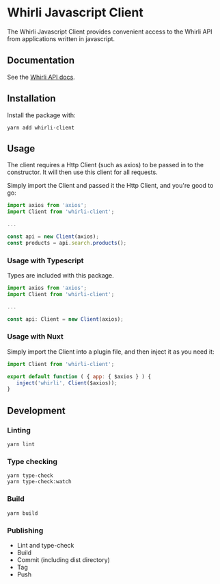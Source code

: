 # Whirli Javascript Client

The Whirli Javascript Client provides convenient access to the Whirli API from applications written in javascript.

## Documentation

See the [Whirli API docs](https://github.com/whirli/whirli-api). 

## Installation

Install the package with:

```shell
yarn add whirli-client
```

## Usage
The client requires a Http Client (such as axios) to be passed in to the constructor. It will then use this client for all requests. 

Simply import the Client and passed it the Http Client, and you're good to go:

```javascript
import axios from 'axios';
import Client from 'whirli-client';

...

const api = new Client(axios);
const products = api.search.products();
```

### Usage with Typescript
Types are included with this package.

```javascript
import axios from 'axios';
import Client from 'whirli-client';

...

const api: Client = new Client(axios);
```

### Usage with Nuxt
Simply import the Client into a plugin file, and then inject it as you need it:

```javascript
import Client from 'whirli-client';

export default function ( { app: { $axios } ) {
   inject('whirli', Client($axios));
}
```

## Development
### Linting
```shell
yarn lint
```

### Type checking
```shell
yarn type-check
yarn type-check:watch
```

### Build
```shell
yarn build
```

### Publishing
- Lint and type-check 
- Build 
- Commit (including dist directory)
- Tag
- Push 
